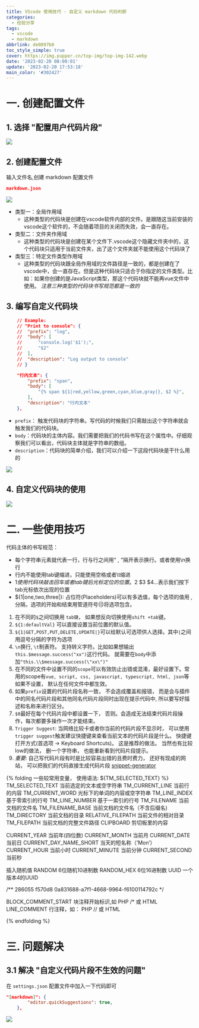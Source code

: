 ```yaml
---
title: VScode 使用技巧 - 自定义 markdown 代码判断
categories:
  - 经验分享
tags:
  - vscode
  - markdown
abbrlink: de0897b0
toc_style_simple: true
cover: https://img.pupper.cn/top-img/top-img-142.webp
date: '2023-02-20 08:00:01'
update: '2023-02-20 17:53:18'
main_color: '#302427'
---
```


# 一. 创建配置文件

## 1. 选择 "配置用户代码片段"
![](https://img.pupper.cn/img/202304031751540.png)

## 2. 创建配置文件
输入文件名,创建 markdown 配置文件
``` json
markdown.json
```
![](https://img.pupper.cn/img/202304031756408.png)

- 类型一：全局作用域
    - 这种类型的代码块是创建在vscode软件内部的文件。是跟随这当前安装的vscode这个软件的，不会随着项目的关闭而失效，会一直存在。
- 类型二：文件夹作用域
    - 这种类型的代码块是创建在某个文件下.vscode这个隐藏文件夹中的，这个代码块只适用于当前文件夹，出了这个文件夹就不能使用这个代码块了
- 类型三：特定文件类型作用域
    - 这种类型的代码块跟全局作用域的文件路径是一致的，都是创建在了vscode中，会一直存在。但是这种代码块只适合于你指定的文件类型。比如：如果你创建的是JavaScript类型，那这个代码块就不能再vue文件中使用。
*注意三种类型的代码块书写规范都是一致的*

## 3. 编写自定义代码块

``` json 
	// Example:
	// "Print to console": {
	// 	"prefix": "log",
	// 	"body": [
	// 		"console.log('$1');",
	// 		"$2"
	// 	],
	// 	"description": "Log output to console"
	// }

	"行内文本": {
		"prefix": "span",
		"body": [
			"{% span ${1|red,yellow,green,cyan,blue,gray|}, $2 %}",
		],
		"description": "行内文本"
	},
```
- `prefix`： 触发代码块的字符串。写代码的时候我们只需敲出这个字符串就会触发我们的代码块。
- `body`：代码块的主体内容。我们需要把我们的代码书写在这个属性中。仔细观察我们可以看出，代码块主体就是字符串的数组。
- `description`：代码块的简单介绍，我们可以介绍一下这段代码块是干什么用的
  
![](https://img.pupper.cn/img/202304031759595.png)

## 4. 自定义代码块的使用

![](https://img.pupper.cn/img/202304031810513.gif)

# 二. 一些使用技巧

代码主体的书写规范：
- 每个字符串元素就代表一行，行与行之间用" , "隔开表示换行。或者使用\n换行
- 行内不能使用tab键缩进，只能使用空格或者\t缩进
- $1使用代码块敲击回车或者tab键后光标定位的位置。$2 $3 $4…表示我们按下tab光标依次出现的位置
- ${1|one,two,three|}: 占位符(Placeholders)可以有多选值，每个选项的值用 , 分隔，选项的开始和结束用管道符号(|)将选项包含。

1. 在不同的`$`之间切换用 `tab键`， 如果想反向切换使用`shift +tab`键。
2. `${1:defaultVal}` 可以直接设置当前位置的默认值。
3. `${1|GET,POST,PUT,DELETE,UPDATE|}`可以给默认可选项供人选择。其中`|`之间用逗号分隔的字符为选项
4. `\n`换行, `\t`制表符。 支持转义字符。比如如果想输出`this.$message.success("xx")`这行代码。 就需要在`body`中添加`"this.\\$message.success(\"xx\")"`
5. 在不同的文件中设置不同的`scope`可以有效防止出错或混淆，最好设置下。常用的scope有`vue, script, css, javascript, typescript, html, json`等 如果不设置， 默认在任何文件中都生效。
6. 如果`prefix`设置的代码片段名称一致， 不会造成覆盖和报错， 而是会与插件中的同名代码片段和其他同名代码片段同时出现在提示代码中, 所以要写好描述和名称来进行区分。
7. `$0`最好在每个代码片段中都设置一下， 否则。会造成无法结束代码片段操作，每次都要多操作一次才能结束。
8. `Trigger Suggest`: 当网络比较卡或者你当前的代码片段不显示时， 可以使用`trigger suggest`触发建议快捷键来查看当前文本的代码片段是什么。 快捷键打开方式(首选项 -> Keyboard Shortcuts)。 这是推荐的做法。 当然也有比较low的做法， 删一个字符串， 也能重新看到代码片段提示。
9. *重要*: 自己写代码片段有时是比较容易出错的且费时费力， 还好有现成的网站， 可以把我们的代码直接生成代码片段  [snippet-generator](http://snippet-generator.app/)

{% folding 一些较常用变量， 使用语法: ${TM_SELECTED_TEXT} %}
TM_SELECTED_TEXT 当前选定的文本或空字符串
TM_CURRENT_LINE 当前行的内容
TM_CURRENT_WORD 光标下的单词的内容或空字符串
TM_LINE_INDEX 基于零索引的行号
TM_LINE_NUMBER 基于一索引的行号
TM_FILENAME 当前文档的文件名
TM_FILENAME_BASE 当前文档的文件名（不含后缀名)
TM_DIRECTORY 当前文档的目录
RELATIVE_FILEPATH 当前文件的相对目录
TM_FILEPATH 当前文档的完整文件路径
CLIPBOARD 剪切板里的内容

CURRENT_YEAR 当前年(四位数)
CURRENT_MONTH 当前月
CURRENT_DATE 当前日
CURRENT_DAY_NAME_SHORT 当天的短名称（’Mon’）
CURRENT_HOUR 当前小时
CURRENT_MINUTE 当前分钟
CURRENT_SECOND 当前秒

插入随机值
RANDOM 6位随机10进制数
RANDOM_HEX 6位16进制数
UUID 一个版本4的UUID

/** 
286055
f570d8
0a831688-a7f1-4668-9964-f6100114792c
*/

BLOCK_COMMENT_START 块注释开始标识,如 PHP /* 或 HTML <!--
BLOCK_COMMENT_END 块注释结束标识,如 PHP */ 或 HTML -->
LINE_COMMENT 行注释，如： PHP // 或 HTML <!-- -->

{% endfolding %}

# 三. 问题解决
## 3.1 解决 "自定义代码片段不生效的问题"
在 `settings.json` 配置文件中加入一下代码即可

``` json 
"[markdown]": {
        "editor.quickSuggestions": true,
    },
```

![](https://img.pupper.cn/img/202304031826459.png)

